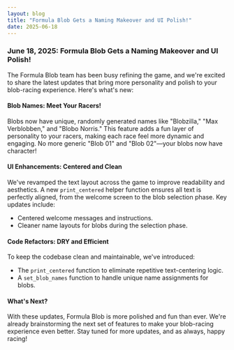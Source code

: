 ```yaml
---
layout: blog
title: "Formula Blob Gets a Naming Makeover and UI Polish!"
date: 2025-06-18
---
```


### June 18, 2025: Formula Blob Gets a Naming Makeover and UI Polish!

The Formula Blob team has been busy refining the game, and we're excited to share the latest updates that bring more personality and polish to your blob-racing experience. Here's what's new:

#### **Blob Names: Meet Your Racers!**
Blobs now have unique, randomly generated names like "Blobzilla," "Max Verblobben," and "Blobo Norris." This feature adds a fun layer of personality to your racers, making each race feel more dynamic and engaging. No more generic "Blob 01" and "Blob 02"—your blobs now have character!

#### **UI Enhancements: Centered and Clean**
We've revamped the text layout across the game to improve readability and aesthetics. A new `print_centered` helper function ensures all text is perfectly aligned, from the welcome screen to the blob selection phase. Key updates include:
- Centered welcome messages and instructions.
- Cleaner name layouts for blobs during the selection phase.

#### **Code Refactors: DRY and Efficient**
To keep the codebase clean and maintainable, we've introduced:
- The `print_centered` function to eliminate repetitive text-centering logic.
- A `set_blob_names` function to handle unique name assignments for blobs.

#### **What's Next?**
With these updates, Formula Blob is more polished and fun than ever. We're already brainstorming the next set of features to make your blob-racing experience even better. Stay tuned for more updates, and as always, happy racing!
